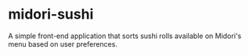 # midori-sushi
A simple front-end application that sorts sushi rolls available on Midori's menu based on user preferences.
